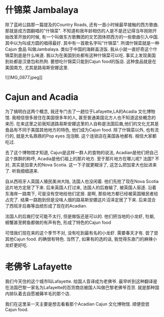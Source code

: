 
# 什锦菜 Jambalaya

除了蓝岭公路那一篇提及的Country Roads, 还有一首小时候最早接触的西方歌曲.那就是成方圆翻唱的"什锦菜". 不知道和我年龄相仿的人是不是还记得当年刚刚开始改革开放的时候, 有一个叫做东方歌舞团的文艺团体把西方的一些歌曲引入中国. 其中以为叫成方圆的唱得最好. 其中有一首歌名字叫"什锦菜".  所谓什锦菜就是一种Cajun 食品 叫做Jambalaya. 类似于中国的海鲜盖浇饭.  我从小就一直好奇这个什锦菜到底是什么味道. 我以为在美国到处都有这种什锦菜可以吃. 事实上发现美国到处都是汉堡包和热狗. 要想吃什锦菜只能到Cajun food的饭店. 这种食品就是在美国南方, 尤其是路易斯安娜这里.


![[IMG_0877.jpeg]]

# Cajun and Acadia

为了搞明白这两个概念, 我还专门去了一趟位于Lafayette,LA的Acadia 文化博物馆. 我相信很多居住在美国很多年的人, 甚至普通美国北方人也不知道这些概念的来历. 在来这里之前我知道路易斯安娜这里的人自称是法国后裔,他们的文化尤其是食品有不同于美国其他地方的特色, 他们成为Cajun food. 除了什锦菜以外, 也有流行的, 就是大名鼎鼎的Pop eyes 泡泡眼. 这个连锁店在美国各地都有. 相信大家都吃过. 

去了这个博物馆才知道, Cajun是这样一群人的食物的说法, Acadian是他们把自己这个族群的称呼, Acadia是他们祖上的那片地方. 至于那片地方在哪儿呢? 法国? 不对, 其实是加拿大的Nova Scotia. 这一下子就更糊涂了, 这怎么把加拿大也扯进来了. 听我细细道来.

自从西班牙人英国人殖民美洲大陆, 法国人也没闲着. 他们先抢了现在Nova Scotia这片地方定居了下来. 后来英国人打过来, 法国人的后裔输了, 被英国人驱逐. 沿着东海岸一路南下, 可是没有空地给他们定居. 是啊, 那些地方都已经被英国殖民者给占完了. 结果一路跑到但是没啥人烟的路易斯安娜这片沼泽定居了下来. 后来混合了西班牙后裔等血统形成了现在的Acadian. 

法国人的后裔打仗可能不太行, 但是做饭还是可以的. 他们把当地的小龙虾, 牡蛎, 螃蟹甚至鳄鱼都做的有声有色, 形成了特色的Cajun food

可惜我们现在来的这个季节不对, 没有吃到最有名的小龙虾. 需要春天才有. 尝了尝其他Cajun food. 的确很有特色. 当然了, 如果有的选的话, 我觉得东直门的麻辣小龙虾更好吃.

# 老佛爷 Lafayette

我们今天住的这个城市叫Lafayette. 给国人音译成为老佛爷. 最早听到这种翻译是在法国巴黎一家名为Lafayette的百货商店被国人叫做巴黎老佛爷百货. 就是那种国内排队着去自愿被薅羊毛的那个店. 

我们在这里呆一天主要是想去看看那个Acadian Cajun 文化博物馆. 顺便尝尝Cajun food.
